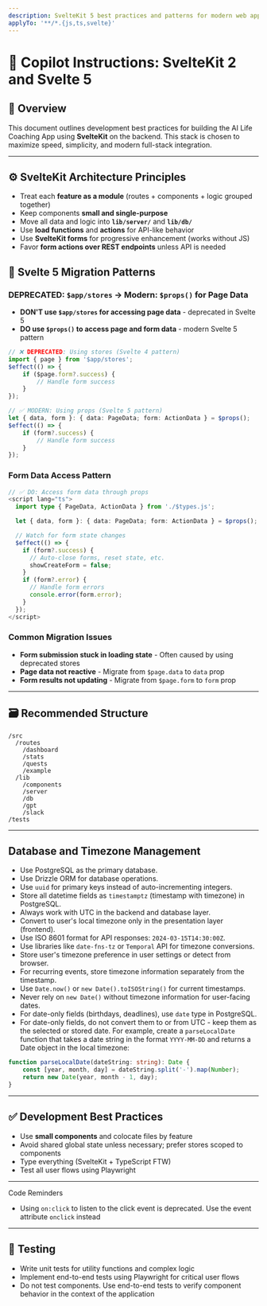 ```yaml
---
description: SvelteKit 5 best practices and patterns for modern web applications
applyTo: '**/*.{js,ts,svelte}'
---
```


# 🧭 Copilot Instructions: SvelteKit 2 and Svelte 5

## 🔧 Overview

This document outlines development best practices for building the AI Life Coaching App using **SvelteKit** on the backend. This stack is chosen to maximize speed, simplicity, and modern full-stack integration.

---

## ⚙️ SvelteKit Architecture Principles

- Treat each **feature as a module** (routes + components + logic grouped together)
- Keep components **small and single-purpose**
- Move all data and logic into **`lib/server/`** and **`lib/db/`**
- Use **load functions** and **actions** for API-like behavior
- Use **SvelteKit forms** for progressive enhancement (works without JS)
- Favor **form actions over REST endpoints** unless API is needed

## 🔄 Svelte 5 Migration Patterns

### **DEPRECATED: `$app/stores` → Modern: `$props()` for Page Data**

- **DON'T use `$app/stores` for accessing page data** - deprecated in Svelte 5
- **DO use `$props()` to access page and form data** - modern Svelte 5 pattern

```typescript
// ❌ DEPRECATED: Using stores (Svelte 4 pattern)
import { page } from '$app/stores';
$effect(() => {
	if ($page.form?.success) {
		// Handle form success
	}
});

// ✅ MODERN: Using props (Svelte 5 pattern)
let { data, form }: { data: PageData; form: ActionData } = $props();
$effect(() => {
	if (form?.success) {
		// Handle form success
	}
});
```

### **Form Data Access Pattern**

```typescript
// ✅ DO: Access form data through props
<script lang="ts">
  import type { PageData, ActionData } from './$types.js';

  let { data, form }: { data: PageData; form: ActionData } = $props();

  // Watch for form state changes
  $effect(() => {
    if (form?.success) {
      // Auto-close forms, reset state, etc.
      showCreateForm = false;
    }
    if (form?.error) {
      // Handle form errors
      console.error(form.error);
    }
  });
</script>
```

### **Common Migration Issues**

- **Form submission stuck in loading state** - Often caused by using deprecated stores
- **Page data not reactive** - Migrate from `$page.data` to `data` prop
- **Form results not updating** - Migrate from `$page.form` to `form` prop

---

## 🗃 Recommended Structure

```
/src
  /routes
    /dashboard
    /stats
    /quests
    /example
  /lib
    /components
    /server
    /db
    /gpt
    /slack
/tests
```

---

## Database and Timezone Management

- Use PostgreSQL as the primary database.
- Use Drizzle ORM for database operations.
- Use `uuid` for primary keys instead of auto-incrementing integers.
- Store all datetime fields as `timestamptz` (timestamp with timezone) in PostgreSQL.
- Always work with UTC in the backend and database layer.
- Convert to user's local timezone only in the presentation layer (frontend).
- Use ISO 8601 format for API responses: `2024-03-15T14:30:00Z`.
- Use libraries like `date-fns-tz` or `Temporal` API for timezone conversions.
- Store user's timezone preference in user settings or detect from browser.
- For recurring events, store timezone information separately from the timestamp.
- Use `Date.now()` or `new Date().toISOString()` for current timestamps.
- Never rely on `new Date()` without timezone information for user-facing dates.
- For date-only fields (birthdays, deadlines), use `date` type in PostgreSQL.
- For date-only fields, do not convert them to or from UTC - keep them as the selected or stored date. For example, create a `parseLocalDate` function that takes a date string in the format `YYYY-MM-DD` and returns a Date object in the local timezone:

```typescript
function parseLocalDate(dateString: string): Date {
	const [year, month, day] = dateString.split('-').map(Number);
	return new Date(year, month - 1, day);
}
```

---

## ✅ Development Best Practices

- Use **small components** and colocate files by feature
- Avoid shared global state unless necessary; prefer stores scoped to components
- Type everything (SvelteKit + TypeScript FTW)
- Test all user flows using Playwright

---

Code Reminders

- Using `on:click` to listen to the click event is deprecated. Use the event attribute `onclick` instead

---

## 🧪 Testing

- Write unit tests for utility functions and complex logic
- Implement end-to-end tests using Playwright for critical user flows
- Do not test components. Use end-to-end tests to verify component behavior in the context of the application
